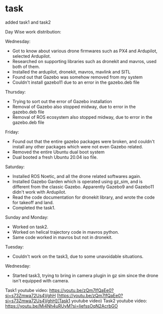 # task
added task1 and task2

Day Wise work distribution:

Wednesday:
- Got to know about various drone firmwares such as PX4 and Ardupilot, selected Ardupilot.
- Researched on supporting libraries such as dronekit and mavros, used both of them.
- Installed the ardupilot, dronekit, mavros, mavlink and SITL
- Found out that Gazebo was somehow removed from my system
- Couldn't install gazebo11 due to an error in the gazebo.deb file

Thursday:
- Trying to sort out the error of Gazebo installation
- Removal of Gazebo also stopped midway, due to error in the gazebo.deb file
- Removal of ROS ecosystem also stopped midway, due to error in the gazebo.deb file

Friday:
- Found out that the entire gazebo packages were broken, and couldn't install any other packages which were not even Gazebo related.
- Removed the entire Ubuntu dual boot system
- Dual booted a fresh Ubuntu 20.04 iso file.

Saturday:
- Installed ROS Noetic, and all the drone related softwares again.
- Installed Gazebo Garden which is operated using gz_sim, and is different from the classic Gazebo. Apparently Gazebo9 and Gazebo11 didn't work with Ardupilot.
- Read the code documentation for dronekit library, and wrote the code for takeoff and land.
- Completed the task1.

Sunday and Monday:
- Worked on task2.
- Worked on helical trajectory code in mavros python.
- Same code worked in mavros but not in dronekit.

Tuesday:
- Couldn't work on the task3, due to some unavoidable situations.

Wednesday:
- Started task3, trying to bring in camera plugin in gz sim since the drone isn't equipped with camera.

Task1 youtube video: https://youtu.be/zQm7lfQaEe0?si=s73Zmwa72Us4VghH
[https://youtu.be/zQm7lfQaEe0?si=s73Zmwa72Us4VghH](Task1 youtube video)
Task2 youtube video: https://youtu.be/Mi4Nh4uRUyM?si=liefssOqN2AcrbGO
